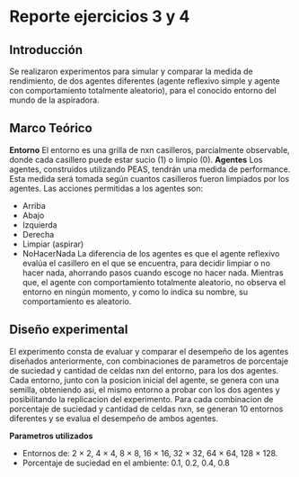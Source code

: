 # Reporte ejercicios 3 y 4
## Introducción
Se realizaron experimentos para simular y comparar la medida de rendimiento, de dos agentes diferentes (agente reflexivo simple y agente con comportamiento totalmente aleatorio), para el conocido entorno del mundo de la aspiradora. 
## Marco Teórico
**Entorno**
El entorno es una grilla de nxn casilleros, parcialmente observable, donde cada casillero puede estar sucio (1) o limpio (0). 
**Agentes**
Los agentes, construidos utilizando PEAS, tendrán una medida de performance. 
Esta medida será tomada según cuantos casilleros fueron limpiados por los agentes. 
Las acciones permitidas a los agentes son: 
- Arriba
- Abajo
- Izquierda
- Derecha
- Limpiar (aspirar)
- NoHacerNada
La diferencia de los agentes es que el agente reflexivo evalúa el casillero en el que se encuentra, para decidir limpiar o no hacer nada, ahorrando pasos cuando escoge no hacer nada. Mientras que, el agente con comportamiento totalmente aleatorio, no observa el entorno en ningún momento, y como lo indica su nombre, su comportamiento es aleatorio. 
## Diseño experimental
El experimento consta de evaluar y comparar el desempeño de los agentes diseñados anteriormente, con combinaciones de parametros de porcentaje de suciedad y cantidad de celdas nxn del entorno, para los dos agentes. 
Cada entorno, junto con la posicion inicial del agente, se genera con una semilla, obteniendo asi, el mismo entorno a probar con los dos agentes y posibilitando la replicacion del experimento.
Para cada combinacion de porcentaje de suciedad y cantidad de celdas nxn, se generan 10 entornos diferentes y se evalua el desempeño de ambos agentes.

**Parametros utilizados**
- Entornos de: 2 × 2, 4 × 4, 8 × 8, 16 × 16, 32 × 32, 64 × 64, 128 × 128.
- Porcentaje de suciedad en el ambiente: 0.1, 0.2, 0.4, 0.8